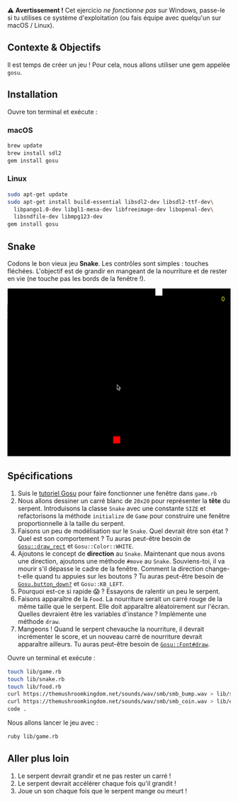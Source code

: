 :warning: **Avertissement !** Cet ejercicio _ne fonctionne pas_ sur Windows, passe-le si tu utilises ce système d'exploitation (ou fais équipe avec quelqu'un sur macOS / Linux).

## Contexte & Objectifs

Il est temps de créer un jeu ! Pour cela, nous allons utiliser une gem appelée `gosu`.

## Installation

Ouvre ton terminal et exécute :

### macOS

```bash
brew update
brew install sdl2
gem install gosu
```

### Linux

```bash
sudo apt-get update
sudo apt-get install build-essential libsdl2-dev libsdl2-ttf-dev\
  libpango1.0-dev libgl1-mesa-dev libfreeimage-dev libopenal-dev\
  libsndfile-dev libmpg123-dev
gem install gosu
```

## Snake

Codons le bon vieux jeu **Snake**. Les contrôles sont simples : touches fléchées. L'objectif est de grandir en mangeant de la nourriture et de rester en vie (ne touche pas les bords de la fenêtre !).

![Jouer au jeu gosu en déplaçant les touches fléchées pour manger de la nourriture](https://raw.githubusercontent.com/lewagon/fullstack-images/master/oop/gosu.gif)

## Spécifications

1. Suis le [tutoriel Gosu](https://github.com/gosu/gosu/wiki/ruby-tutorial) pour faire fonctionner une fenêtre dans `game.rb`
1. Nous allons dessiner un carré blanc de `20x20` pour représenter la **tête** du serpent. Introduisons la classe `Snake` avec une constante `SIZE` et refactorisons la méthode `initialize` de `Game` pour construire une fenêtre proportionnelle à la taille du serpent.
1. Faisons un peu de modélisation sur le `Snake`. Quel devrait être son état ? Quel est son comportement ? Tu auras peut-être besoin de [`Gosu::draw_rect`](https://www.rubydoc.info/gems/gosu/Gosu.draw_rect) et `Gosu::Color::WHITE`.
1. Ajoutons le concept de **direction** au `Snake`. Maintenant que nous avons une direction, ajoutons une méthode `#move` au `Snake`. Souviens-toi, il va mourir s'il dépasse le cadre de la fenêtre. Comment la direction change-t-elle quand tu appuies sur les boutons ? Tu auras peut-être besoin de [`Gosu.button_down?`](https://www.rubydoc.info/gems/gosu/Gosu.button_down%3F) et `Gosu::KB_LEFT`.
1. Pourquoi est-ce si rapide 😱 ? Essayons de ralentir un peu le serpent.
1. Faisons apparaître de la `Food`. La nourriture serait un carré rouge de la même taille que le serpent. Elle doit apparaître aléatoirement sur l'écran. Quelles devraient être les variables d'instance ? Implémente une méthode `draw`.
1. Mangeons ! Quand le serpent chevauche la nourriture, il devrait incrémenter le score, et un nouveau carré de nourriture devrait apparaître ailleurs. Tu auras peut-être besoin de [`Gosu::Font#draw`](https://www.rubydoc.info/gems/gosu/Gosu/Font).

Ouvre un terminal et exécute :

```bash
touch lib/game.rb
touch lib/snake.rb
touch lib/food.rb
curl https://themushroomkingdom.net/sounds/wav/smb/smb_bump.wav > lib/start.wav
curl https://themushroomkingdom.net/sounds/wav/smb/smb_coin.wav > lib/eat.wav
code .
```

Nous allons lancer le jeu avec :

```bash
ruby lib/game.rb
```

## Aller plus loin

1. Le serpent devrait grandir et ne pas rester un carré !
1. Le serpent devrait accélérer chaque fois qu'il grandit !
1. Joue un son chaque fois que le serpent mange ou meurt !

